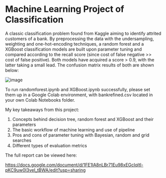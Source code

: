 # Machine Learning Project of Classification
A classic classification problem found from Kaggle aiming to identify attrited customers of a bank. By preprocessing the data with the undersampling, weighting and one-hot-encoding techniques, a random forest and a XGBoost classification models are built upon parameter tuning and compared according to the recall score (since cost of false negative >> cost of false positive). Both models have acquired a score > 0.9, with the latter taking a small lead. The confusion matrix results of both are shown below:

![image](https://github.com/user-attachments/assets/a4277c9a-aba4-4638-8210-3d7b0fff2d6d)

To run randomforest.ipynb and XGBoost.ipynb successfully, please set them up in a Google Colab environment, with bankrefined.csv located in your own Colab Notebooks folder.

My key takeaways from this project:
1. Concepts behind decision tree, random forest and XGBoost and their parameters
2. The basic workflow of machine learning and use of pipeline
3. Pros and cons of parameter tuning with Bayesian, random and grid searches
4. Different types of evaluation metrics

The full report can be viewed here:

https://docs.google.com/document/d/1FE1IA8nLBr71Eu98xEGcIqltl-pKC9uw0I3veI_tBWA/edit?usp=sharing
